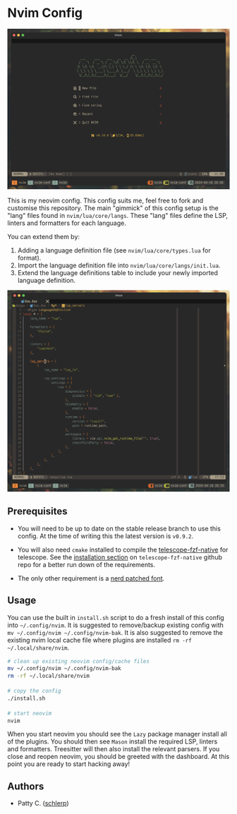 # Nvim Config

![screenshot of neovim config](.assets/dashboard.png)


This is my neovim config.
This config suits me, feel free to fork and customise this repository.
The main "gimmick" of this config setup is the "lang" files found in `nvim/lua/core/langs`.
These "lang" files define the LSP, linters and formatters for each language.

You can extend them by:

1. Adding a language definition file (see `nvim/lua/core/types.lua` for format).
2. Import the language definition file into `nvim/lua/core/langs/init.lua`.
3. Extend the language definitions table to include your newly imported language definition.

![Lua Language Config](.assets/lang_config_lua.png)

## Prerequisites

* You will need to be up to date on the stable release branch to use this config. At the time of writing this the latest version is `v0.9.2`.

* You will also need `cmake` installed to compile the [telescope-fzf-native](https://github.com/nvim-telescope/telescope-fzf-native.nvim) for telescope. See the [installation section](https://github.com/nvim-telescope/telescope-fzf-native.nvim#installation) on `telescope-fzf-native` github repo for a better run down of the requirements.

* The only other requirement is a [nerd patched font](https://github.com/ryanoasis/nerd-fonts).

## Usage

You can use the built in `install.sh` script to do a fresh install of this config into `~/.config/nvim`.
It is suggested to remove/backup existing config with `mv ~/.config/nvim ~/.config/nvim-bak`.
It is also suggested to remove the existing nvim local cache file where plugins are installed `rm -rf ~/.local/share/nvim`.

```bash
# clean up existing neovim config/cache files
mv ~/.config/nvim ~/.config/nvim-bak
rm -rf ~/.local/share/nvim

# copy the config
./install.sh

# start neovim
nvim
```

When you start neovim you should see the `Lazy` package manager install all of the plugins.
You should then see `Mason` install the required LSP, linters and formatters.
Treesitter will then also install the relevant parsers.
If you close and reopen neovim, you should be greeted with the dashboard.
At this point you are ready to start hacking away!

## Authors

* Patty C. ([schlerp](https://github.com/schlerp))
